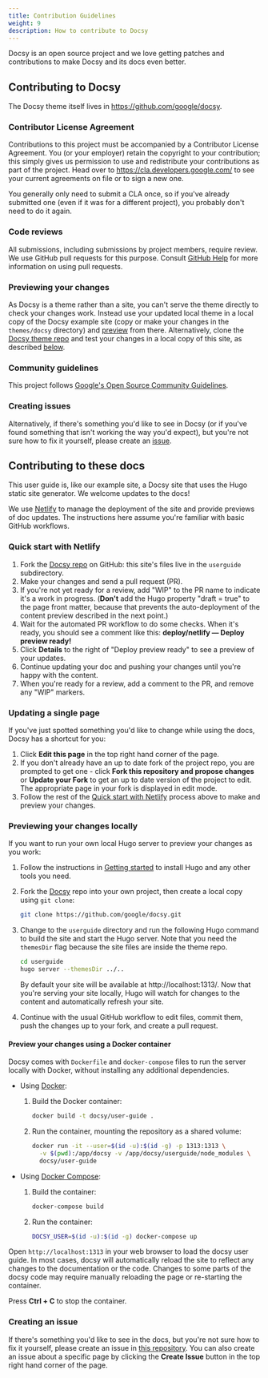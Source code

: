 ```yaml
---
title: Contribution Guidelines
weight: 9
description: How to contribute to Docsy
---
```


Docsy is an open source project and we love getting patches and contributions to make Docsy and its docs even better.

## Contributing to Docsy

The Docsy theme itself lives in <https://github.com/google/docsy>.

### Contributor License Agreement

Contributions to this project must be accompanied by a Contributor License
Agreement. You (or your employer) retain the copyright to your contribution;
this simply gives us permission to use and redistribute your contributions as
part of the project. Head over to <https://cla.developers.google.com/> to see
your current agreements on file or to sign a new one.

You generally only need to submit a CLA once, so if you've already submitted one
(even if it was for a different project), you probably don't need to do it
again.

### Code reviews

All submissions, including submissions by project members, require review. We
use GitHub pull requests for this purpose. Consult
[GitHub Help](https://help.github.com/articles/about-pull-requests/) for more
information on using pull requests.

### Previewing your changes

As Docsy is a theme rather than a site, you can't serve the theme directly to check your changes work. Instead use your updated local theme in a local copy of the Docsy example site (copy or make your changes in the `themes/docsy` directory) and [preview](/docs/deployment/) from there. Alternatively, clone the [Docsy theme repo](https://github.com/google/docsy) and test your changes in a local copy of this site, as described [below](#previewing-your-changes-locally).

### Community guidelines

This project follows
[Google's Open Source Community Guidelines](https://opensource.google.com/conduct/).

### Creating issues

Alternatively, if there's something you'd like to see in Docsy (or if you've found something that isn't working the way you'd expect), but you're not sure how to fix it yourself, please create an [issue](https://github.com/google/docsy/issues).

## Contributing to these docs

This user guide is, like our example site, a Docsy site that uses the Hugo static site generator. We welcome updates to the docs!

We use [Netlify](https://www.netlify.com/) to manage the deployment of the site and provide previews of doc updates. The instructions here assume you're familiar with basic GitHub workflows.

### Quick start with Netlify

1. Fork the [Docsy repo](https://github.com/google/docsy) on GitHub: this site's files live in the `userguide` subdirectory.
1. Make your changes and send a pull request (PR).
1. If you're not yet ready for a review, add "WIP" to the PR name to indicate
  it's a work in progress. (**Don't** add the Hugo property
  "draft = true" to the page front matter, because that prevents the
  auto-deployment of the content preview described in the next point.)
1. Wait for the automated PR workflow to do some checks. When it's ready,
  you should see a comment like this: **deploy/netlify — Deploy preview ready!**
1. Click **Details** to the right of "Deploy preview ready" to see a preview
  of your updates.
1. Continue updating your doc and pushing your changes until you're happy with
  the content.
1. When you're ready for a review, add a comment to the PR, and remove any
  "WIP" markers.

### Updating a single page

If you've just spotted something you'd like to change while using the docs, Docsy has a shortcut for you:

1. Click **Edit this page** in the top right hand corner of the page.
1. If you don't already have an up to date fork of the project repo, you are prompted to get one - click **Fork this repository and propose changes** or **Update your Fork** to get an up to date version of the project to edit. The appropriate page in your fork is displayed in edit mode.
1. Follow the rest of the [Quick start with Netlify](#quick-start-with-netlify) process above to make and preview your changes.


### Previewing your changes locally

If you want to run your own local Hugo server to preview your changes as you work:

1. Follow the instructions in [Getting started](/docs/getting-started) to install Hugo and any other tools you need.
1. Fork the [Docsy](https://github.com/google/docsy) repo into your own project, then create a local copy using `git clone`:

    ```sh
    git clone https://github.com/google/docsy.git
    ```

1. Change to the `userguide` directory and run the following Hugo command to build the site and start the Hugo server.
   Note that you need the `themesDir` flag because the site files are inside the theme repo.

    ```sh
    cd userguide
    hugo server --themesDir ../..
    ```

    By default your site will be available at http://localhost:1313/. Now that you're serving your site locally, Hugo will watch for changes to the content and automatically refresh your site.

1. Continue with the usual GitHub workflow to edit files, commit them, push the
  changes up to your fork, and create a pull request.

#### Preview your changes using a Docker container

Docsy comes with `Dockerfile` and `docker-compose` files to run the server
locally with Docker, without installing any additional dependencies.

- Using [Docker]:

  1.  Build the Docker container:

      ```bash
      docker build -t docsy/user-guide .
      ```

  1.  Run the container, mounting the repository as a shared volume:

      ```bash
      docker run -it --user=$(id -u):$(id -g) -p 1313:1313 \
        -v $(pwd):/app/docsy -v /app/docsy/userguide/node_modules \
        docsy/user-guide
      ```

- Using [Docker Compose][docker-compose]:

  1.  Build the container:

      ```bash
      docker-compose build
      ```

  1.  Run the container:

      ```bash
      DOCSY_USER=$(id -u):$(id -g) docker-compose up
      ```

Open `http://localhost:1313` in your web browser to load the docsy user guide.
In most cases, docsy will automatically reload the site to reflect any changes
to the documentation or the code. Changes to some parts of the docsy code may
require manually reloading the page or re-starting the container.

Press **Ctrl + C** to stop the container.

[docker]: https://docs.docker.com/get-docker/
[docker-compose]: https://docs.docker.com/compose/install/

### Creating an issue

If there's something you'd like to see in the docs, but you're not sure how to fix it yourself, please create an issue in [this repository](https://github.com/google/docsy). You can also create an issue about a specific page by clicking the **Create Issue** button in the top right hand corner of the page.


